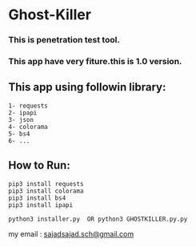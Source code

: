 # Ghost-Killer


### This is penetration test tool.
### This app have very fiture.this is 1.0 version.


## This app using followin library:
	1- requests
	2- ipapi
	3- json
	4- colorama
	5- bs4
	6- ...

## How to Run:
	pip3 install requests
	pip3 install colorama
	pip3 install bs4
	pip3 install ipapi
	
	python3 installer.py  OR python3 GHOSTKILLER.py.py 


my email : sajadsajad.sch@gmail.com

